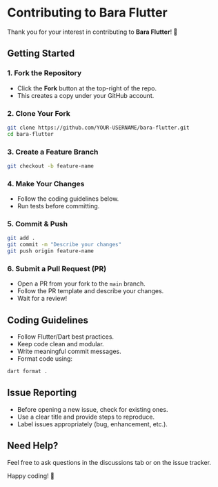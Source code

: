 # Contributing to Bara Flutter

Thank you for your interest in contributing to **Bara Flutter**! 🎉

## Getting Started

### 1. Fork the Repository
- Click the **Fork** button at the top-right of the repo.
- This creates a copy under your GitHub account.

### 2. Clone Your Fork
```sh
git clone https://github.com/YOUR-USERNAME/bara-flutter.git
cd bara-flutter
```

### 3. Create a Feature Branch
```sh
git checkout -b feature-name
```

### 4. Make Your Changes
- Follow the coding guidelines below.
- Run tests before committing.

### 5. Commit & Push
```sh
git add .
git commit -m "Describe your changes"
git push origin feature-name
```

### 6. Submit a Pull Request (PR)
- Open a PR from your fork to the `main` branch.
- Follow the PR template and describe your changes.
- Wait for a review!

## Coding Guidelines
- Follow Flutter/Dart best practices.
- Keep code clean and modular.
- Write meaningful commit messages.
- Format code using:
```sh
dart format .
```

## Issue Reporting
- Before opening a new issue, check for existing ones.
- Use a clear title and provide steps to reproduce.
- Label issues appropriately (bug, enhancement, etc.).

## Need Help?
Feel free to ask questions in the discussions tab or on the issue tracker.

Happy coding! 🚀
